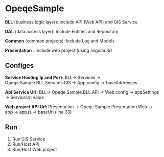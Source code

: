 # OpeqeSample
**BLL** (business logic layer): Include API (Web API) and GIS Service

**DAL** (data access layer): Include Entities and Repository

**Common** (common projects): Include Log and Models

**Presentation** : Include web project (using angularJS)
## Configes
**Service Hosting Ip and Port:** BLL-> Services -> Opeqe.Sample.BLL.Services.GIS -> App.config -> baseAddresses

**Api Service Url:** BLL-> Opeqe.Sample.BLL.API -> Web.config -> appSettings -> ServiceUrl value

**Web project API Url:** Presentation -> Opeqe.Sample.Presentation.Web -> app -> app.js -> baseUrl (line 33)

## Run
1. Run GIS Service
2. Run/Host API
3. Run/Host Web project
